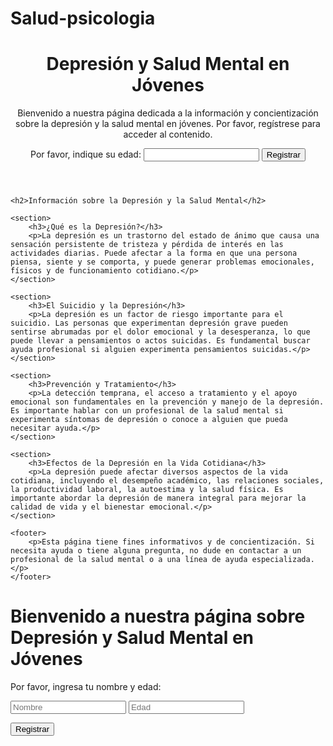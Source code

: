 # Salud-psicologia
<html lang="es">
<head>
    <meta charset="UTF-8">
    <meta name="viewport" content="width=device-width, initial-scale=1.0">
    <title>Depresión y Salud Mental en Jóvenes</title>
</head>
<body>
    <header>
        <h1>Depresión y Salud Mental en Jóvenes</h1>
        <p>Bienvenido a nuestra página dedicada a la información y concientización sobre la depresión y la salud mental en jóvenes. Por favor, regístrese para acceder al contenido.</p>
        <form action="/registro" method="GET">
            <label for="edad">Por favor, indique su edad:</label>
            <input type="number" id="edad" name="edad" required>
            <input type="submit" value="Registrar">
        </form>
    </header>
    
    <h2>Información sobre la Depresión y la Salud Mental</h2>
    
    <section>
        <h3>¿Qué es la Depresión?</h3>
        <p>La depresión es un trastorno del estado de ánimo que causa una sensación persistente de tristeza y pérdida de interés en las actividades diarias. Puede afectar a la forma en que una persona piensa, siente y se comporta, y puede generar problemas emocionales, físicos y de funcionamiento cotidiano.</p>
    </section>
    
    <section>
        <h3>El Suicidio y la Depresión</h3>
        <p>La depresión es un factor de riesgo importante para el suicidio. Las personas que experimentan depresión grave pueden sentirse abrumadas por el dolor emocional y la desesperanza, lo que puede llevar a pensamientos o actos suicidas. Es fundamental buscar ayuda profesional si alguien experimenta pensamientos suicidas.</p>
    </section>
    
    <section>
        <h3>Prevención y Tratamiento</h3>
        <p>La detección temprana, el acceso a tratamiento y el apoyo emocional son fundamentales en la prevención y manejo de la depresión. Es importante hablar con un profesional de la salud mental si experimenta síntomas de depresión o conoce a alguien que pueda necesitar ayuda.</p>
    </section>
    
    <section>
        <h3>Efectos de la Depresión en la Vida Cotidiana</h3>
        <p>La depresión puede afectar diversos aspectos de la vida cotidiana, incluyendo el desempeño académico, las relaciones sociales, la productividad laboral, la autoestima y la salud física. Es importante abordar la depresión de manera integral para mejorar la calidad de vida y el bienestar emocional.</p>
    </section>
    
    <footer>
        <p>Esta página tiene fines informativos y de concientización. Si necesita ayuda o tiene alguna pregunta, no dude en contactar a un profesional de la salud mental o a una línea de ayuda especializada.</p>
    </footer>
</body> 
</html>
<html lang="en">
<head>
<meta charset="UTF-8">
<meta name="viewport" content="width=device-width, initial-scale=1.0">
<title>Depresión y Salud Mental en Jóvenes</title>
</head>
<body>
<h1>Bienvenido a nuestra página sobre Depresión y Salud Mental en Jóvenes</h1>

<p>Por favor, ingresa tu nombre y edad:</p>

<input type="text" id="nombre" placeholder="Nombre">


<input type="number" id="edad" placeholder="Edad">


<button onclick="registrarUsuario()">Registrar</button>

<script>
function registrarUsuario() {
  const nombre = document.getElementById('nombre').value;
  const edad = document.getElementById('edad').value;

  if (!nombre || !edad) {
    alert('Por favor completa todos los campos.');
    return;
  }

  if (isNaN(edad) || edad <= 0) {
    alert('La edad debe ser un número positivo.');
    return;
  }

  alert(Gracias por registrarte, ${nombre}. Tu edad es ${edad}.);
}
</script>

</body>
</html>
